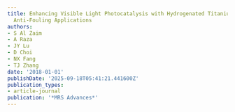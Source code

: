 ```yaml
---
title: Enhancing Visible Light Photocatalysis with Hydrogenated Titanium Dioxide for
  Anti-Fouling Applications
authors:
- S Al Zaim
- A Raza
- JY Lu
- D Choi
- NX Fang
- TJ Zhang
date: '2018-01-01'
publishDate: '2025-09-18T05:41:21.441600Z'
publication_types:
- article-journal
publication: '*MRS Advances*'
---
```

